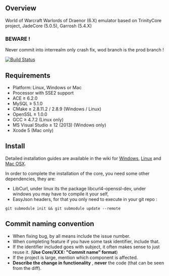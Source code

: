 ## Overview
World of Warcraft Warlords of Draenor (6.X) emulator based on TrinityCore project, JadeCore (5.0.5), Garrosh (5.4.X)

### BEWARE ! 
Never commit into interrealm only crash fix, wod branch is the prod branch !

[![Build Status](https://drone.firestorm-servers.com/api/badges/MilleniumStudio/wod/status.svg)](https://drone.firestorm-servers.com/MilleniumStudio/wod)

## Requirements

+ Platform: Linux, Windows or Mac
+ Processor with SSE2 support
+ ACE ≥ 6.2.0
+ MySQL ≥ 5.1.0
+ CMake ≥ 2.8.11.2 / 2.8.9 (Windows / Linux)
+ OpenSSL ≥ 1.0.0
+ GCC ≥ 4.7.2 (Linux only)
+ MS Visual Studio ≥ 12 (2013) (Windows only)
+ Xcode 5 (Mac only)


## Install

Detailed installation guides are available in the wiki for
[Windows](http://collab.kpsn.org/display/tc/Win),
[Linux](http://collab.kpsn.org/display/tc/Linux) and
[Mac OSX](http://collab.kpsn.org/display/tc/Mac).

In order to complete the installation of the core, you need some other dependencies, they are:
- LibCurl, under linux its the package libcurl4-openssl-dev, under windows you may have to compile it your self,
- EasyJson headers, for that you only need to execute in your git repo :
```
git submodule init && git submodule update --remote
```


## Commit naming convention
- When fixing bug, by all means include the issue number.
- When completing feature if you have some task identifier, include that.
- If the identifier included goes with subject, it often makes sense to just reuse it. (**Use Core/XXX: "Commit name" format**)
- If the project is large, mention which component is affected.
- **Describe the change in functionality** , **never** the code (that can be seen from the diff).
